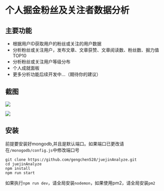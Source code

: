 # 个人掘金粉丝及关注者数据分析

## 主要功能

* 根据用户ID获取用户的粉丝或关注的用户数据
* 分析粉丝或关注用户，发布文章、文章获赞、文章阅读数、粉丝数、掘力值TOP10
* 分析粉丝或关注用户等级分布
* 个人成就面板
* 更多分析功能后续开发中...（期待你的建议）

## 截图
![](https://user-gold-cdn.xitu.io/2019/5/15/16aba7a3d58c59bc?w=2558&h=1376&f=png&s=1916755)


![](https://user-gold-cdn.xitu.io/2019/5/15/16aba6e80be34983?w=2556&h=1376&f=png&s=2988706)

## 安装

前提要安装好mongodb,并且是默认端口。如果端口已更改请在`/monogodb/config.js`中修改端口号

```
git clone https://github.com/gengchen528/juejinAnalyze.git
cd juejinAnalyze
npm install 
npm run start

```
如果执行`npm run dev`，请全局安装`nodemon`，如果使用pm2，请全局安装`pm2`
